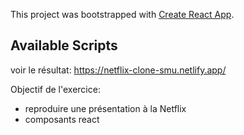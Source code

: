 This project was bootstrapped with [Create React App](https://github.com/facebook/create-react-app).

## Available Scripts

voir le résultat: https://netflix-clone-smu.netlify.app/

Objectif de l'exercice:
- reproduire une présentation à la Netflix
- composants react
